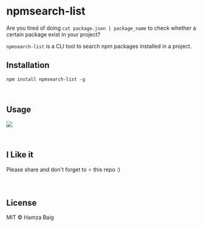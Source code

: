 # npmsearch-list

Are you tired of doing `cat package.json | package_name` to check whether a certain package 
exist in your project? 

`npmsearch-list` is a CLI tool to search npm packages installed in a project.

## Installation

```
npm install npmsearch-list -g
```

&nbsp;

## Usage

<img src="https://raw.githubusercontent.com/hamxabaig/npmsearch-list/master/screenshot.gif"/>

&nbsp;

## I Like it

Please share and don't forget to ⭐️ this repo :)

&nbsp;

## License

MIT © Hamza Baig
